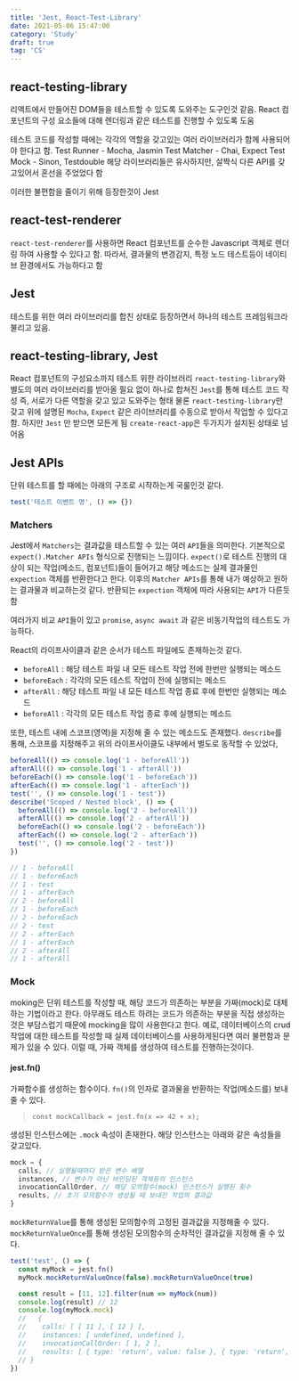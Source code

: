 ```yaml
---
title: 'Jest, React-Test-Library'
date: 2021-05-06 15:47:00
category: 'Study'
draft: true
tag: 'CS'
---
```


## react-testing-library

리액트에서 만들어진 DOM들을 테스트할 수 있도록 도와주는 도구인것 같음.
React 컴포넌트의 구성 요소들에 대해 렌더링과 같은 테스트를 진행할 수 있도록 도움

테스트 코드를 작성할 때에는 각각의 역할을 갖고있는 여러 라이브러리가 함께 사용되어야 한다고 함.
Test Runner - Mocha, Jasmin
Test Matcher - Chai, Expect
Test Mock - Sinon, Testdouble
해당 라이브러리들은 유사하지만, 살짝식 다른 API를 갖고있어서 혼선을 주었었다 함

이러한 불편함을 줄이기 위해 등장한것이 Jest

## react-test-renderer

`react-test-renderer`를 사용하면 React 컴포넌트를 순수한 Javascript 객체로 렌더링 하여 사용할 수 있다고 함. 따라서, 결과물의 변경감지, 특정 노드 테스트등이 네이티브 환경에서도 가능하다고 함

## Jest

테스트를 위한 여러 라이브러리를 합친 상태로 등장하면서 하나의 테스트 프레임워크라 불리고 있음.

## react-testing-library, Jest

React 컴포넌트의 구성요소까지 테스트 위한 라이브러리 `react-testing-library`와 별도의 여러 라이브러리를 받아올 필요 없이 하나로 합쳐진 `Jest`를 통해 테스트 코드 작성
즉, 서로가 다른 역할을 갖고 있고 도와주는 형태
물론 `react-testing-library`만 갖고 위에 설명된 `Mocha`, `Expect` 같은 라이브러리를 수동으로 받아서 작업할 수 있다고 함. 하지만 `Jest` 만 받으면 모든게 됨 `create-react-app`은 두가지가 설치된 상태로 넘어옴

## Jest APIs

단위 테스트를 할 때에는 아래의 구조로 시작하는게 국룰인것 같다.

```ts
test('테스트 이벤트 명', () => {})
```

### Matchers

Jest에서 `Matchers`는 결과값을 테스트할 수 있는 여러 `API`들을 의미한다.
기본적으로 `expect().Matcher APIs` 형식으로 진행되는 느낌이다.
`expect()`로 테스트 진행의 대상이 되는 작업(메소드, 컴포넌트)들이 들어가고 해당 메소드는 실제 결과물인 `expection` 객체를 반환한다고 한다.
이후의 `Matcher APIs`를 통해 내가 예상하고 원하는 결과물과 비교하는것 같다.
반환되는 `expection` 객체에 따라 사용되는 `API`가 다른듯 함

여러가지 비교 `API`들이 있고 `promise`, `async await` 과 같은 비동기작업의 테스트도 가능하다.

React의 라이프사이클과 같은 순서가 테스트 파일에도 존재하는것 같다.

- `beforeAll` : 해당 테스트 파일 내 모든 테스트 작업 전에 한번만 실행되는 메소드
- `beforeEach` : 각각의 모든 테스트 작업이 전에 실행되는 메소드
- `afterAll` : 해당 테스트 파일 내 모든 테스트 작업 종료 후에 한번만 실행되는 메소드
- `beforeAll` : 각각의 모든 테스트 작업 종료 후에 실행되는 메소드

또한, 테스트 내에 스코프(영역)을 지정해 줄 수 있는 메소드도 존재했다.
`describe`를 통해, 스코프를 지정해주고 위의 라이프사이클도 내부에서 별도로 동작할 수 있었다,

```ts
beforeAll(() => console.log('1 - beforeAll'))
afterAll(() => console.log('1 - afterAll'))
beforeEach(() => console.log('1 - beforeEach'))
afterEach(() => console.log('1 - afterEach'))
test('', () => console.log('1 - test'))
describe('Scoped / Nested block', () => {
  beforeAll(() => console.log('2 - beforeAll'))
  afterAll(() => console.log('2 - afterAll'))
  beforeEach(() => console.log('2 - beforeEach'))
  afterEach(() => console.log('2 - afterEach'))
  test('', () => console.log('2 - test'))
})

// 1 - beforeAll
// 1 - beforeEach
// 1 - test
// 1 - afterEach
// 2 - beforeAll
// 1 - beforeEach
// 2 - beforeEach
// 2 - test
// 2 - afterEach
// 1 - afterEach
// 2 - afterAll
// 1 - afterAll
```

### Mock

moking은 단위 테스트를 작성할 때, 해당 코드가 의존하는 부분을 가짜(mock)로 대체하는 기법이라고 한다. 아무래도 테스트 하려는 코드가 의존하는 부분을 직접 생성하는것은 부담스럽기 때문에 mocking을 많이 사용한다고 한다.
예로, 데이터베이스의 crud 작업에 대한 테스트를 작성할 때 실제 데이터베이스를 사용하게된다면 여러 불편함과 문제가 있을 수 있다.
이럴 때, 가짜 객체를 생성하여 테스트를 진행하는것이다.

#### jest.fn()

가짜함수를 생성하는 함수이다. `fn()`의 인자로 결과물을 반환하는 작업(메소드를) 보내줄 수 있다.

> `const mockCallback = jest.fn(x => 42 + x);`

생성된 인스턴스에는 `.mock` 속성이 존재한다. 해당 인스턴스는 아래와 같은 속성들을 갖고있다.

```ts
mock = {
  calls, // 실행될때마다 받은 변수 배열
  instances, // 변수가 아닌 바인딩된 객체등의 인스턴스
  invocationCallOrder, // 해당 모의함수(mock) 인스턴스가 실행된 횟수
  results, // 초기 모의함수가 생성될 때 보내진 작업의 결과값
}
```

`mockReturnValue`를 통해 생성된 모의함수의 고정된 결과값을 지정해줄 수 있다.
`mockReturnValueOnce`를 통해 생성된 모의함수의 순차적인 결과값을 지정해 줄 수 있다.

```ts
test('test', () => {
  const myMock = jest.fn()
  myMock.mockReturnValueOnce(false).mockReturnValueOnce(true)

  const result = [11, 12].filter(num => myMock(num))
  console.log(result) // 12
  console.log(myMock.mock)
  //   {
  //    calls: [ [ 11 ], [ 12 ] ],
  //    instances: [ undefined, undefined ],
  //    invocationCallOrder: [ 1, 2 ],
  //    results: [ { type: 'return', value: false }, { type: 'return', value: true } ]
  // }
})
```
